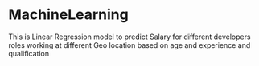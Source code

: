 # MachineLearning
This is Linear Regression model to predict Salary for different developers roles working at different Geo location based on age and experience and qualification
